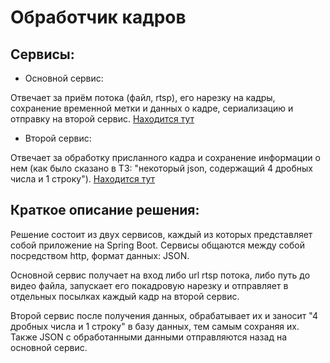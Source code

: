 # Обработчик кадров

## Сервисы:

- Основной сервис:

Отвечает за приём потока (файл, rtsp), его нарезку на кадры, сохранение временной метки и данных о кадре, сериализацию и отправку на второй сервис. [Находится тут](https://github.com/naburnm8/rtspListener)

- Второй сервис:

Отвечает за обработку присланного кадра и сохранение информации о нем (как было сказано в ТЗ: "некоторый json, содержащий 4 дробных числа и 1 строку"). [Находится тут](https://github.com/naburnm8/frameListener)

## Краткое описание решения:

Решение состоит из двух сервисов, каждый из которых представляет собой приложение на Spring Boot. Сервисы общаются между собой посредством http, формат данных: JSON.

Основной сервис получает на вход либо url rtsp потока, либо путь до видео файла, запускает его покадровую нарезку и отправляет в отдельных посылках каждый кадр на второй сервис.

Второй сервис после получения данных, обрабатывает их и заносит "4 дробных числа и 1 строку" в базу данных, тем самым сохраняя их. Также JSON с обработанными данными отправляются назад на основной сервис.